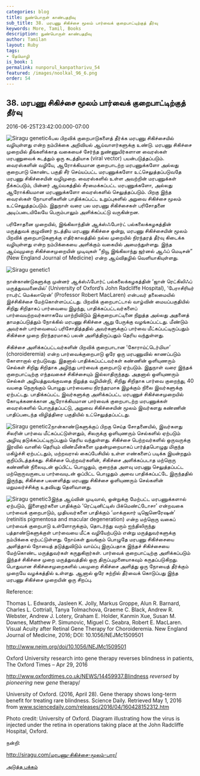 ```yaml
---
categories: blog
title: நுண்பொருள் காண்பதறிவு
sub_title: 38. மரபணு சிகிச்சை மூலம் பார்வைக் குறைபாட்டிற்குத் தீர்வு
keywords: More, Tamil, Books
description: நுண்பொருள் காண்பதறிவு
author: Tamilan
layout: Ruby
tags:
- தேமொழி
is_book: 1
permalink: nunporul_kanpatharivu_54
featured: /images/noolkal_96_6.png
order: 54
---
```



## 38. மரபணு சிகிச்சை மூலம் பார்வைக் குறைபாட்டிற்குத் தீர்வு

2016-06-25T23:42:00.000-07:00

![Siragu genetic4](http://siragu.com/wp-content/uploads/2016/06/Siragu-genetic4.jpg)பல பிறவிக் குறைபாடுகளைத் தீர்க்க மரபணு சிகிச்சையில் வழியுள்ளது என்ற நம்பிக்கை அறிவியல் ஆய்வாளர்களுக்கு உண்டு. மரபணு சிகிச்சை முறையில் தீங்களிக்காத வகையைச் சேர்ந்த நுண்ணுயிர்களான வைரஸ்கள் மரபணுவைக் கடத்தும் ஒரு கடத்தியாக (viral vector) பயன்படுத்தப்படும். வைரஸ்களின் வழியே, ஆரோக்கியமான குறைபாடற்ற மரபணுக்களோ அல்லது குறைபாடு கொண்ட பகுதி சீர் செய்யப்பட்ட மரபணுக்களோ உட்செலுத்தப்படுவதே மரபணு சிகிச்சையின் வழிமுறை. வைரஸ்களில் உள்ள அவற்றின் மரபணுக்கள் நீக்கப்படும், பின்னர் ஆய்வகத்தில் சீரமைக்கப்பட்ட மரபணுக்களோ, அல்லது ஆரோக்கியமான மரபணுக்களோ வைரஸ்களில் செலுத்தப்படும். பிறகு இந்த வைரஸ்கள் நோயாளிகளின் பாதிக்கப்பட்ட உறுப்புகளில் அறுவை சிகிச்சை மூலம் உட்செலுத்தப்படும். இதுநாள் வரை பல மரபணு சிகிச்சைகள் பரிசோதனை அடிப்படையிலேயே பெரும்பாலும் அளிக்கப்பட்டு வருகின்றன.

பரிசோதனை முறையில், இங்கிலாந்தின் ஆக்ஸ்ஃபோர்ட் பல்கலைக்கழகத்தின் மருத்துவக் குழுவினர் நடத்திய மரபணு சிகிச்சை ஒன்று, மரபணு சிகிச்சையின் மூலம் பிறவிக் குறைபாடுகளுக்கு எதிர்காலத்தில் நல்ல முறையில் நிரந்தரத் தீர்வு கிடைக்க வழியுள்ளது என்ற நம்பிக்கையை அளிக்கும் வகையில் அமைந்துள்ளது. இந்த ஆய்வுமுறை சிகிச்சைமுறையின் முடிவுகள் “நியூ இங்கிலாந்து ஜர்னல் ஆஃப் மெடிசன்” (New England Journal of Medicine) என்ற ஆய்விதழில் வெளியாகியுள்ளது.

![Siragu genetic1](http://siragu.com/wp-content/uploads/2016/06/Siragu-genetic1.jpg)

நான்காண்டுகளுக்கு முன்னர் ஆக்ஸ்ஃபோர்ட் பல்கலைக்கழகத்தின் ‘ஜான் ரெட்கிலிஃப் மருத்துவமனையில்’ (University of Oxford’s John Radcliffe Hospital), ‘பேராசிரியர் ராபர்ட் மெக்லாரென்’ (Professor Robert MacLaren) என்பவர் தலைமையில் இச்சிகிச்சை மேற்கொள்ளப்பட்டது. பிறவிக் குறைபாட்டால் வாழ்வின் மையப்பகுதியில் சிறிது சிறிதாகப் பார்வையை இழந்து, பாதிக்கப்பட்டவர்களைப் பார்வையற்றவர்களாகவே மாற்றிவிடும் இக்குறைபாட்டினை நிறுத்த அல்லது அதனைத் தாமதப்படுத்தும் நோக்கில் மரபணு சிகிச்சை ஆறு பேருக்கு வழங்கப்பட்டது. மீண்டும் அவர்கள் பார்வையைப் பரிசோதித்ததில் அவர்களுக்குப் பார்வை மீட்கப்பட்டிருப்பதும் சிகிச்சை முறை நிரந்தரமாகப் பலன் அளித்திருப்பதும் தெரிய வந்துள்ளது.

சிகிச்சை அளிக்கப்பட்டவர்களின் பிறவிக் குறைபாடான ‘கோராய்ட்டெர்மியா’ (choroideremia) என்ற பார்வைக்குறைபாடு ஒரே ஒரு மரபணுவில் காணப்படும் கோளாறால் ஏற்படுவது. இதனால் பாதிக்கப்பட்டவர்கள் கண்ணின் ஒளியுணரும் செல்கள் சிறிது சிறிதாக அழிந்து பார்வைக் குறைபாடு ஏற்படும். இதுநாள் வரை இந்தக் குறைபாட்டிற்கு எந்தவகைச் சிகிச்சையும் இல்லாதிருந்தது. அதனால் ஒளியுணரும் செல்கள் அழியத்துவங்குவதை நிறுத்த வழியின்றி, சிறிது சிறிதாக பார்வை குறைந்து, 40 வயதை நெருங்கும் பொழுது பார்வையை நிரந்தரமாக இழக்கும் நிலை இவர்களுக்கு ஏற்பட்டது. பாதிக்கப்பட்ட இவர்களுக்கு அளிக்கப்பட்ட மரபணுச் சிகிச்சைமுறையில் கோடிக்கணக்கான ஆரோக்கியமான பார்வைக் குறைபாடற்ற மரபணுக்கள் வைரஸ்களில் பொருத்தப்பட்டு, அறுவை சிகிச்சையின் மூலம் இவர்களது கண்ணின் பாதிப்படைந்த விழித்திரை பகுதியில் உட்செலுத்தப்பட்டது.

![Siragu genetic2](http://siragu.com/wp-content/uploads/2016/06/Siragu-genetic2.jpg)நான்காண்டுகளுக்குப் பிறகு செய்த சோதனையில், இவர்களது சிலரின் பார்வை மீட்கப்பட்டுள்ளதும், சிலருக்கு ஒளியுணரும் செல்களில் ஏற்படும் அழிவு தடுக்கப்பட்டிருப்பதும் தெரிய வந்துள்ளது. சிகிச்சை பெற்றவர்களில் ஒருவருக்கு இரவில் வானில் தெரியும் விண்மீன்களை முதன்முறையாகப் பார்த்தபொழுது மிகுந்த மகிழ்ச்சி ஏற்பட்டதும், மற்றவரால் கைப்பேசியில் உள்ள எண்களைப் படிக்க இயன்றதும் குறிப்பிடத்தக்கது. சிகிச்சை பெற்றவர்களின், சிகிச்சை அளிக்கப்படாத மற்றொரு கண்ணின் நிலையுடன் ஒப்பிட்ட பொழுதும், குறைந்த அளவு மரபணு செலுத்தப்பட்ட மற்றொருவருடைய பார்வையுடன் ஒப்பிட்ட பொழுதும் அவை பாதிக்கப்பட்டே இருந்ததில் இருந்து, சிகிச்சை பலனளித்து மரபணு சிகிச்சை ஒளியுணரும் செல்களின் மறுமலர்ச்சிக்கு உதவியது தெளிவானது.

![Siragu genetic3](http://siragu.com/wp-content/uploads/2016/06/Siragu-genetic3.jpg)இந்த ஆய்வின் முடிவால், ஒன்றுக்கு மேற்பட்ட மரபணுக்களால் ஏற்படும், இளைஞர்களை பாதிக்கும் ‘ரெட்டினிட்டிஸ் பிக்மெண்ட்டோசா’ என்றவகை பார்வைக் குறைபாடும், முதியவர்களை பாதிக்கும் ‘மாக்குலார் டிஜெனெரேஷன்’ (retinitis pigmentosa and macular degeneration) என்ற மற்றொரு வகைப் பார்வைக் குறைபாடு உள்ளோருக்கும், தொடர்ந்து வரும் ஐந்திலிருந்து பத்தாண்டுகளுக்குள் பார்வையை மீட்க வழியேற்படும் என்று மருத்துவர்களுக்கு நம்பிக்கை ஏற்பட்டுள்ளது. நோய்கள் துவங்கும் பொழுதே மரபணு சிகிச்சையை அளித்தால் நோயைத் தடுத்துவிடும் வாய்ப்பு இருப்பதாக இந்தச் சிகிச்சையை மேற்கொண்ட மருத்துவர்கள் கருதுகிறார்கள். பார்வைக் குறைபாட்டிற்கு அளிக்கப்படும் இந்தச் சிகிச்சை முறை மருத்துவத்தில் ஒரு திருப்புமுனையாகவும் கருதப்படுகிறது. பொதுவான சிகிச்சைமுறைகளில் பலமுறை சிகிச்சை அளித்து ஒரு நோயைத் தீர்க்கும் முறையே வழக்கத்தில் உள்ளது. ஆனால் ஒரே சுற்றில் தீர்வைக் கொடுப்பது இந்த மரபணு சிகிச்சை முறையின் ஒரு சிறப்பு.

Reference:

Thomas L. Edwards, Jasleen K. Jolly, Markus Groppe, Alun R. Barnard, Charles L. Cottriall, Tanya Tolmachova, Graeme C. Black, Andrew R. Webster, Andrew J. Lotery, Graham E. Holder, Kanmin Xue, Susan M. Downes, Matthew P. Simunovic, Miguel C. Seabra, Robert E. MacLaren. Visual Acuity after Retinal Gene Therapy for Choroideremia. New England Journal of Medicine, 2016; DOI: 10.1056/NEJMc1509501

http://www.nejm.org/doi/10.1056/NEJMc1509501

Oxford University research into gene therapy reverses blindness in patients, The Oxford Times – ‎Apr 29, 2016‎

http://www.oxfordtimes.co.uk/NEWS/14459937.Blindness _reversed_ by _pioneering_ new _gene_ therapy/

University of Oxford. (2016, April 28). Gene therapy shows long-term benefit for treating rare blindness. Science Daily. Retrieved May 1, 2016 from www.sciencedaily.com/releases/2016/04/160428152312.htm

Photo credit: University of Oxford. Diagram illustrating how the virus is injected under the retina in operations taking place at the John Radcliffe Hospital, Oxford.

நன்றி:

http://siragu.com/மரபணு-சிகிச்சை-மூலம்-பார/

[அடுத்த பக்கம்](nunporul_kanpatharivu_55)